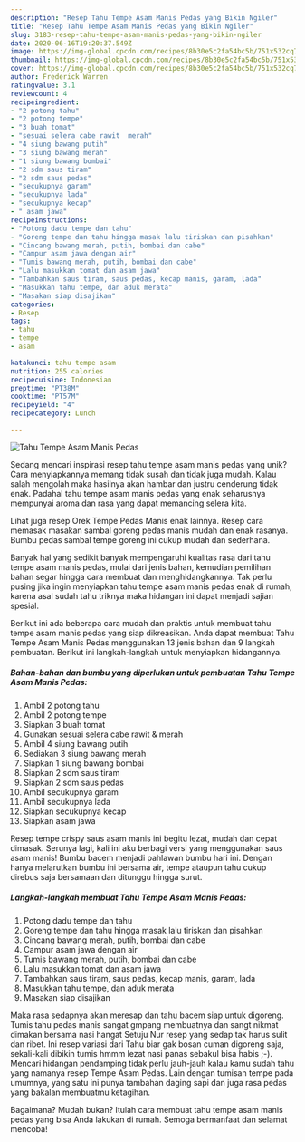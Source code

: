 ```yaml
---
description: "Resep Tahu Tempe Asam Manis Pedas yang Bikin Ngiler"
title: "Resep Tahu Tempe Asam Manis Pedas yang Bikin Ngiler"
slug: 3183-resep-tahu-tempe-asam-manis-pedas-yang-bikin-ngiler
date: 2020-06-16T19:20:37.549Z
image: https://img-global.cpcdn.com/recipes/8b30e5c2fa54bc5b/751x532cq70/tahu-tempe-asam-manis-pedas-foto-resep-utama.jpg
thumbnail: https://img-global.cpcdn.com/recipes/8b30e5c2fa54bc5b/751x532cq70/tahu-tempe-asam-manis-pedas-foto-resep-utama.jpg
cover: https://img-global.cpcdn.com/recipes/8b30e5c2fa54bc5b/751x532cq70/tahu-tempe-asam-manis-pedas-foto-resep-utama.jpg
author: Frederick Warren
ratingvalue: 3.1
reviewcount: 4
recipeingredient:
- "2 potong tahu"
- "2 potong tempe"
- "3 buah tomat"
- "sesuai selera cabe rawit  merah"
- "4 siung bawang putih"
- "3 siung bawang merah"
- "1 siung bawang bombai"
- "2 sdm saus tiram"
- "2 sdm saus pedas"
- "secukupnya garam"
- "secukupnya lada"
- "secukupnya kecap"
- " asam jawa"
recipeinstructions:
- "Potong dadu tempe dan tahu"
- "Goreng tempe dan tahu hingga masak lalu tiriskan dan pisahkan"
- "Cincang bawang merah, putih, bombai dan cabe"
- "Campur asam jawa dengan air"
- "Tumis bawang merah, putih, bombai dan cabe"
- "Lalu masukkan tomat dan asam jawa"
- "Tambahkan saus tiram, saus pedas, kecap manis, garam, lada"
- "Masukkan tahu tempe, dan aduk merata"
- "Masakan siap disajikan"
categories:
- Resep
tags:
- tahu
- tempe
- asam

katakunci: tahu tempe asam 
nutrition: 255 calories
recipecuisine: Indonesian
preptime: "PT38M"
cooktime: "PT57M"
recipeyield: "4"
recipecategory: Lunch

---
```



![Tahu Tempe Asam Manis Pedas](https://img-global.cpcdn.com/recipes/8b30e5c2fa54bc5b/751x532cq70/tahu-tempe-asam-manis-pedas-foto-resep-utama.jpg)

Sedang mencari inspirasi resep tahu tempe asam manis pedas yang unik? Cara menyiapkannya memang tidak susah dan tidak juga mudah. Kalau salah mengolah maka hasilnya akan hambar dan justru cenderung tidak enak. Padahal tahu tempe asam manis pedas yang enak seharusnya mempunyai aroma dan rasa yang dapat memancing selera kita.

Lihat juga resep Orek Tempe Pedas Manis enak lainnya. Resep cara memasak masakan sambal goreng pedas manis mudah dan enak rasanya. Bumbu pedas sambal tempe goreng ini cukup mudah dan sederhana.

Banyak hal yang sedikit banyak mempengaruhi kualitas rasa dari tahu tempe asam manis pedas, mulai dari jenis bahan, kemudian pemilihan bahan segar hingga cara membuat dan menghidangkannya. Tak perlu pusing jika ingin menyiapkan tahu tempe asam manis pedas enak di rumah, karena asal sudah tahu triknya maka hidangan ini dapat menjadi sajian spesial.


Berikut ini ada beberapa cara mudah dan praktis untuk membuat tahu tempe asam manis pedas yang siap dikreasikan. Anda dapat membuat Tahu Tempe Asam Manis Pedas menggunakan 13 jenis bahan dan 9 langkah pembuatan. Berikut ini langkah-langkah untuk menyiapkan hidangannya.

<!--inarticleads1-->

##### Bahan-bahan dan bumbu yang diperlukan untuk pembuatan Tahu Tempe Asam Manis Pedas:

1. Ambil 2 potong tahu
1. Ambil 2 potong tempe
1. Siapkan 3 buah tomat
1. Gunakan sesuai selera cabe rawit &amp; merah
1. Ambil 4 siung bawang putih
1. Sediakan 3 siung bawang merah
1. Siapkan 1 siung bawang bombai
1. Siapkan 2 sdm saus tiram
1. Siapkan 2 sdm saus pedas
1. Ambil secukupnya garam
1. Ambil secukupnya lada
1. Siapkan secukupnya kecap
1. Siapkan  asam jawa


Resep tempe crispy saus asam manis ini begitu lezat, mudah dan cepat dimasak. Serunya lagi, kali ini aku berbagi versi yang menggunakan saus asam manis! Bumbu bacem menjadi pahlawan bumbu hari ini. Dengan hanya melarutkan bumbu ini bersama air, tempe ataupun tahu cukup direbus saja bersamaan dan ditunggu hingga surut. 

<!--inarticleads2-->

##### Langkah-langkah membuat Tahu Tempe Asam Manis Pedas:

1. Potong dadu tempe dan tahu
1. Goreng tempe dan tahu hingga masak lalu tiriskan dan pisahkan
1. Cincang bawang merah, putih, bombai dan cabe
1. Campur asam jawa dengan air
1. Tumis bawang merah, putih, bombai dan cabe
1. Lalu masukkan tomat dan asam jawa
1. Tambahkan saus tiram, saus pedas, kecap manis, garam, lada
1. Masukkan tahu tempe, dan aduk merata
1. Masakan siap disajikan


Maka rasa sedapnya akan meresap dan tahu bacem siap untuk digoreng. Tumis tahu pedas manis sangat gmpang membuatnya dan sangt nikmat dimakan bersama nasi hangat Setuju Nur resep yang sedap tak harus sulit dan ribet. Ini resep variasi dari Tahu biar gak bosan cuman digoreng saja, sekali-kali dibikin tumis hmmm lezat nasi panas sebakul bisa habis ;-). Mencari hidangan pendamping tidak perlu jauh-jauh kalau kamu sudah tahu yang namanya resep Tempe Asam Pedas. Lain dengan tumisan tempe pada umumnya, yang satu ini punya tambahan daging sapi dan juga rasa pedas yang bakalan membuatmu ketagihan. 

Bagaimana? Mudah bukan? Itulah cara membuat tahu tempe asam manis pedas yang bisa Anda lakukan di rumah. Semoga bermanfaat dan selamat mencoba!

